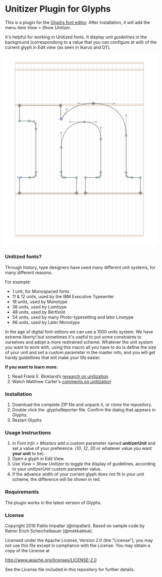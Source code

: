 # Unitizer Plugin for Glyphs

This is a plugin for the [Glyphs font editor](http://glyphsapp.com/). After installation, it will add the menu item *View > Show Unitizer*.

It's helpful for working in Unitized fonts. It display *unit guidelines* in the background (correspondong to a value that you can configure at will) of the current glyph in Edit view (as seen in Ikarus and DTL

![Showing Units in the background.](unitizer01.png "Showing Units in the background")


### Unitized fonts?

Through history, type designers have used many different unit systems, for many different reasons.

For example:
- 1 unit, for Monospaced fonts
- 11 & 12 units, used by the IBM Executive Typewriter
- 18 units, used by Monotype
- 36 units, used by Lumitype
- 48 units, used by Berthold
- 54 units, used by many Photo-typesetting and later Linotype
- 96 units, used by Later Monotype

In the age of digital font-editors we can use a 1000 units system. We have extreme liberty! but sometimes it's useful to put some constraints to ourselves and adopt a more restrained scheme.
Whatever the unit system you want to work with, using this macro all you have to do is define the size of your unit and set a custom parameter in the master info, and you will get handy guidellines that will make your life easier.

**If you want to learn more:**
1. Read Frank E. Blokland’s [research on unitization](http://www.lettermodel.org/)
2. Watch Matthew Carter's [comments on unitization](https://vimeo.com/39071550#t=954s)


### Installation

1. Download the complete ZIP file and unpack it, or clone the repository.
2. Double click the .glyphsReporter file. Confirm the dialog that appears in Glyphs.
3. Restart Glyphs


### Usage Instructions

1. In *Font Info > Masters* add a custom parameter named **unitizerUnit** and set a value of your preference. (*10*, *12*, *20* or whatever value you want **your unit** to be).
2. Open a glyph in Edit View.
3. Use *View > Show Unitizer* to toggle the display of guidelines, according to your *unitizerUnit* custom parameter value.
4. If the advance width of your current glyph does not fit in your unit scheme, the difference will be shown in red.


### Requirements

The plugin works in the latest version of Glyphs.


### License

Copyright 2016 Pablo Impallar (@impallari).
Based on sample code by Rainer Erich Scheichelbauer (@mekkablue).

Licensed under the Apache License, Version 2.0 (the "License");
you may not use this file except in compliance with the License.
You may obtain a copy of the License at

http://www.apache.org/licenses/LICENSE-2.0

See the License file included in this repository for further details.